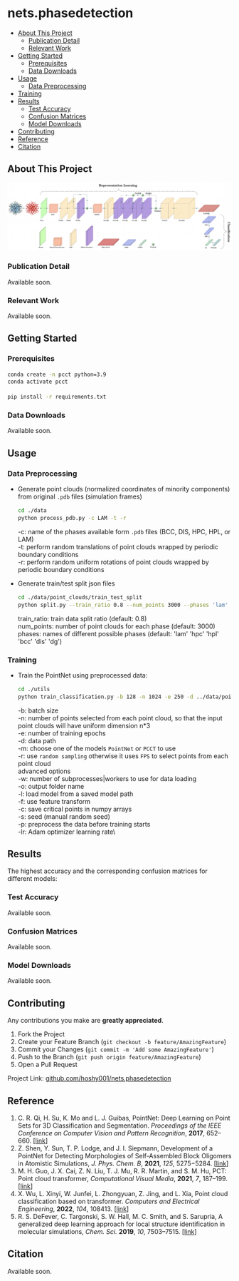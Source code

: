 # nets.phasedetection

- [About This Project](#about-this-project)
  - [Publication Detail](#publication-detail)
  - [Relevant Work](#relevant-work)
- [Getting Started](#getting-started)
  - [Prerequisites](#prerequisites)
  - [Data Downloads](#data-downloads)
- [Usage](#usage)
  - [Data Preprocessing](#data-preprocessing)
- [Training](#training)
- [Results](#results)
  - [Test Accuracy](#test-accuracy)
  - [Confusion Matrices](#confusion-matrices)
  - [Model Downloads](#model-downloads)
- [Contributing](#contributing)
- [Reference](#reference)
- [Citation](#citation)

## About This Project

![PCCT](./images/fig.2.png)

### Publication Detail

Available soon.

### Relevant Work

Available soon.

## Getting Started

### Prerequisites

  ```sh
  conda create -n pcct python=3.9
  conda activate pcct

  pip install -r requirements.txt
  ```

### Data Downloads

Available soon.

## Usage

### Data Preprocessing

- Generate point clouds (normalized coordinates of minority components) from original `.pdb` files (simulation frames)

  ```sh
  cd ./data
  python process_pdb.py -c LAM -t -r
  ```

  -c: name of the phases available form `.pdb` files (BCC, DIS, HPC, HPL, or LAM)\
  -t: perform random translations of point clouds wrapped by periodic boundary conditions\
  -r: perform random uniform rotations of point clouds wrapped by periodic boundary conditions

- Generate train/test split json files

  ```sh
  cd ./data/point_clouds/train_test_split
  python split.py --train_ratio 0.8 --num_points 3000 --phases 'lam' 'hpc' 'hpl'
  ```

  train_ratio: train data split ratio (default: 0.8)\
  num_points: number of point clouds for each phase (default: 3000)\
  phases: names of different possible phases (default: 'lam' 'hpc' 'hpl' 'bcc' 'dis' 'dg')

### Training

- Train the PointNet using preprocessed data:

  ```sh
  cd ./utils
  python train_classification.py -b 128 -n 1024 -e 250 -d ../data/point_clouds/ -m PointNet -r -lr 0.0001
  ```

  -b: batch size\
  -n: number of points selected from each point cloud, so that the input point clouds will have uniform dimension n*3\
  -e: number of training epochs\
  -d: data path\
  -m: choose one of the models `PointNet` or `PCCT` to use\
  -r: use `random sampling` otherwise it uses `FPS` to select points from each point cloud\
  advanced options\
  -w: number of subprocesses|workers to use for data loading\
  -o: output folder name\
  -l: load model from a saved model path\
  -f: use feature transform\
  -c: save critical points in numpy arrays\
  -s: seed (manual random seed)\
  -p: preprocess the data before training starts\
  -lr: Adam optimizer learning rate\

## Results

The highest accuracy and the corresponding confusion matrices for different models:

### Test Accuracy

Available soon.

### Confusion Matrices

Available soon.

### Model Downloads

Available soon.

## Contributing

Any contributions you make are **greatly appreciated**.

1. Fork the Project
2. Create your Feature Branch (`git checkout -b feature/AmazingFeature`)
3. Commit your Changes (`git commit -m 'Add some AmazingFeature'`)
4. Push to the Branch (`git push origin feature/AmazingFeature`)
5. Open a Pull Request

Project Link: [github.com/hoshy001/nets.phasedetection](https://github.com/hoshy001/nets.phasedetection)

## Reference

1. C. R. Qi, H. Su, K. Mo and L. J. Guibas, PointNet: Deep Learning on Point Sets for 3D Classification and Segmentation. _Proceedings of the IEEE Conference on Computer Vision and Pattern Recognition_, **2017**, 652–660. [[link](https://arxiv.org/abs/1612.00593)]
2. Z. Shen, Y. Sun, T. P. Lodge, and J. I. Siepmann, Development of a PointNet for Detecting Morphologies of Self-Assembled Block Oligomers in Atomistic Simulations, _J. Phys. Chem. B_, **2021**, _125_, 5275−5284. [[link](https://pubs.acs.org/doi/10.1021/acs.jpcb.1c02389)]
3. M. H. Guo, J. X. Cai, Z. N. Liu, T. J. Mu, R. R. Martin, and S. M. Hu, PCT: Point cloud transformer, _Computational Visual Media_, **2021**, _7_, 187–199. [[link](https://link.springer.com/article/10.1007/s41095-021-0229-5)]
4. X. Wu, L. Xinyi, W. Junfei, L. Zhongyuan, Z. Jing, and L. Xia, Point cloud classification based on transformer. _Computers and Electrical Engineering_, **2022**, _104_, 108413. [[link](https://www.sciencedirect.com/science/article/pii/S0045790622006309)]
5. R. S. DeFever, C. Targonski, S. W. Hall, M. C. Smith, and S. Sarupria, A generalized deep learning approach for local structure identification in
molecular simulations, _Chem. Sci._ **2019**, _10_, 7503–7515. [[link](https://doi.org/10.1039/C9SC02097G)]


## Citation

Available soon.
